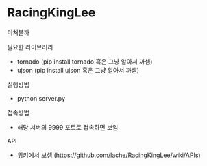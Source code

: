 # RacingKingLee
미쳐볼까

필요한 라이브러리
- tornado (pip install tornado 혹은 그냥 알아서 까셈)
- ujson (pip install ujson 혹은 그냥 알아서 까셈)

실행방법
- python server.py

접속방법
- 해당 서버의 9999 포트로 접속하면 보임

API
- 위키에서 보셈 (https://github.com/lache/RacingKingLee/wiki/APIs)
